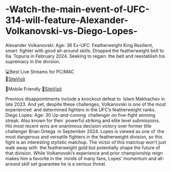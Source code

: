 # -Watch-the-main-event-of-UFC-314-will-feature-Alexander-Volkanovski-vs-Diego-Lopes-

Alexander Volkanovski:
Age: 36
Ex-UFC Featherweight King
Resilient, smart fighter with good all-around skills.
Dropped the featherweight belt to Ilia Topuria in February 2024.
Seeking to regain the belt and reestablish his supremacy in the division.


💻Best Live Streams for PC/MAC  
🔴[SiteVisit](https://tinyurl.com/GithubUFC)

📲Mobile  Friendly
🔴[SiteVisit](https://tinyurl.com/GithubUFC)

Previous disappointments include a knockout defeat to Islam Makhachev in late 2023. And yet, despite these challenges, Volkanovski is one of the most experienced and determined fighters in the UFC’s featherweight ranks.
Diego Lopes:
Age: 30
Up-and-coming challenger on five-fight winning streak.
Also known for their powerful striking and elite level submissions.
His most recent wins are unanimous decision victory over former title challenger Brian Ortega in September 2024.
Lopes is viewed as one of the most dangerous and versatile fighters in the featherweight division, so this fight is an interesting stylistic matchup.
The victor of this matchup won’t just walk away with the featherweight gold but potentially shape the future of that division. While Volkanovski’s experience and prior championship reign makes him a favorite in the minds of many fans, Lopes’ momentum and all-around skill set guarantee he is a serious threat.
